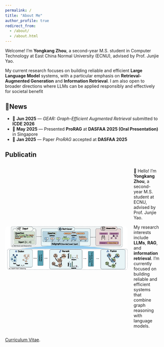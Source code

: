 ```yaml
---
permalink: /
title: "About Me"
author_profile: true
redirect_from: 
  - /about/
  - /about.html
---
```


Welcome! I’m **Yongkang Zhou**, a second-year M.S. student in Computer Technology at East China Normal University (ECNU), advised by Prof. Junjie Yao. 

My current research focuses on building reliable and efficient **Large Language Model** systems, with a particular emphasis on **Retrieval-Augmented Generation**
and **Information Retrieval**. I am also open to broader directions where LLMs can be applied responsibly and effectively for societal benefit


📰News
------
- 📄 **Jun 2025** — *GEAR: Graph-Efficient Augmented Retrieval* submitted to **ICDE 2026**
- 🎤 **May 2025** — Presented **ProRAG** at **DASFAA 2025 (Oral Presentation)** in Singapore
- 🎉 **Jan 2025** — Paper *ProRAG* accepted at **DASFAA 2025**


Publicatin
------

<div style="display: flex; align-items: center; gap: 20px;">
  <img src="../assets/icde.png" alt="Profile" style="width: 400px; border-radius: 10px;"/>
  <div>
    <p>👋 Hello! I’m <strong>Yongkang Zhou</strong>, a second-year M.S. student at ECNU, advised by Prof. Junjie Yao.</p>
    <p>My research interests include <strong>LLMs</strong>, <strong>RAG</strong>, and <strong>information retrieval</strong>. I’m currently focused on building reliable and efficient systems that combine graph reasoning with language models.</p>
  </div>
</div>


[Curriculum Vitae](../assets/Curriculum_Vitae.pdf).
